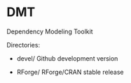 DMT
===

Dependency Modeling Toolkit

Directories:

* devel/
  Github development version
  
* RForge/
  RForge/CRAN stable release
  

